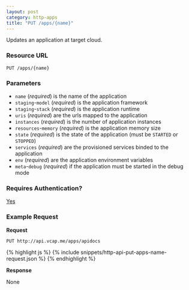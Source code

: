 ```yaml
---
layout: post
category: http-apps
title: "PUT /apps/{name}"
---
```


Updates an application at target cloud.

### Resource URL

`PUT /apps/{name}`

### Parameters

* `name` (*required*) is the name of the application
* `staging`-`model` (*required*) is the application framework
* `staging`-`stack` (*required*) is the application runtime
* `uris` (*required*) are the urls mapped to the application
* `instances` (*required*) is the number of application instances
* `resources`-`memory` (*required*) is the application memory size
* `state` (*required*) is the state of the application (must be `STARTED` or `STOPPED`)
* `services` (*required*) are the provisioned services binded to the application
* `env` (*required*) are the application environment variables
* `meta`-`debug` (*required*) if the application must be started in the debug mode

### Requires Authentication?

[Yes](/http-authentication)

### Example Request

**Request**

`PUT http://api.vcap.me/apps/apidocs`

<div class="js example">
{% highlight js %}
{% include snippets/http-api-put-apps-name-request.json %}
{% endhighlight %}
</div>

**Response**

None
